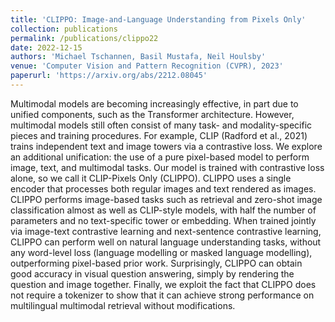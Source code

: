 ```yaml
---
title: 'CLIPPO: Image-and-Language Understanding from Pixels Only'
collection: publications
permalink: /publications/clippo22
date: 2022-12-15
authors: 'Michael Tschannen, Basil Mustafa, Neil Houlsby'
venue: 'Computer Vision and Pattern Recognition (CVPR), 2023'
paperurl: 'https://arxiv.org/abs/2212.08045'
---
```


Multimodal models are becoming increasingly effective, in part due to unified components, such as the Transformer architecture. However, multimodal models still often consist of many task- and modality-specific pieces and training procedures. For example, CLIP (Radford et al., 2021) trains independent text and image towers via a contrastive loss. We explore an additional unification: the use of a pure pixel-based model to perform image, text, and multimodal tasks. Our model is trained with contrastive loss alone, so we call it CLIP-Pixels Only (CLIPPO). CLIPPO uses a single encoder that processes both regular images and text rendered as images. CLIPPO performs image-based tasks such as retrieval and zero-shot image classification almost as well as CLIP-style models, with half the number of parameters and no text-specific tower or embedding. When trained jointly via image-text contrastive learning and next-sentence contrastive learning, CLIPPO can perform well on natural language understanding tasks, without any word-level loss (language modelling or masked language modelling), outperforming pixel-based prior work. Surprisingly, CLIPPO can obtain good accuracy in visual question answering, simply by rendering the question and image together. Finally, we exploit the fact that CLIPPO does not require a tokenizer to show that it can achieve strong performance on multilingual multimodal retrieval without modifications.
